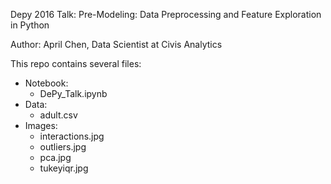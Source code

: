 Depy 2016 Talk: Pre-Modeling: Data Preprocessing and Feature Exploration in Python

Author: April Chen, Data Scientist at Civis Analytics

This repo contains several files:

- Notebook:
  - DePy_Talk.ipynb
- Data:
  - adult.csv
- Images:
  - interactions.jpg
  - outliers.jpg
  - pca.jpg
  - tukeyiqr.jpg
